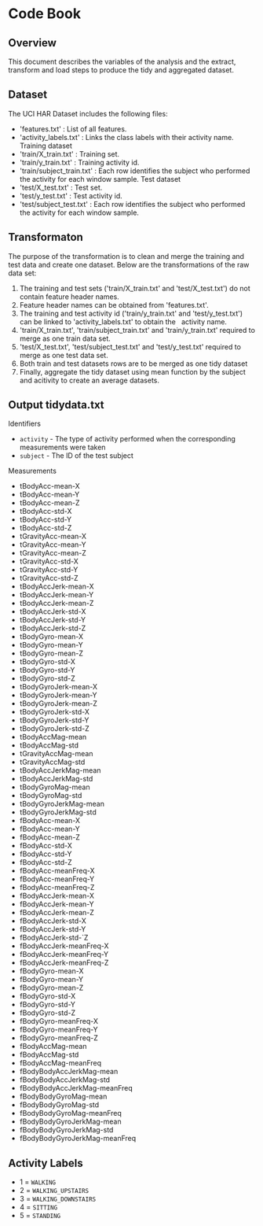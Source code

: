 # Code Book

## Overview
This document describes the variables of the analysis and the extract, transform and load steps to produce the tidy and aggregated dataset.

## Dataset
The UCI HAR Dataset includes the following files:
 - 'features.txt' : List of all features.
 - 'activity_labels.txt' : Links the class labels with their activity name.
 Training dataset
 - 'train/X_train.txt' : Training set.
 - 'train/y_train.txt' : Training activity id.
 - 'train/subject_train.txt' : Each row identifies the subject who performed the activity for each window sample.
 Test dataset
 - 'test/X_test.txt' : Test set.
 - 'test/y_test.txt' : Test activity id.
 - 'test/subject_test.txt' : Each row identifies the subject who performed the activity for each window sample.

## Transformaton
The purpose of the transformation is to clean and merge the training and test data and create one dataset.  Below are the transformations of the raw data set:

1. The training and test sets ('train/X_train.txt' and 'test/X_test.txt') do not contain feature header names.
2. Feature header names can be obtained from 'features.txt'.
3. The training and test activity id ('train/y_train.txt' and 'test/y_test.txt') can be linked to 'activity_labels.txt' to obtain the    activity name.
4. 'train/X_train.txt', 'train/subject_train.txt' and 'train/y_train.txt' required to merge as one train data set.
5. 'test/X_test.txt', 'test/subject_test.txt' and 'test/y_test.txt' required to merge as one test data set.  
6. Both train and test datasets rows are to be merged as one tidy dataset
7. Finally, aggregate the tidy dataset using mean function by the subject and acitivity to create an average datasets.


## Output tidydata.txt 
Identifiers
* `activity` - The type of activity performed when the corresponding measurements were taken
* `subject` - The ID of the test subject

Measurements
* tBodyAcc-mean-X
* tBodyAcc-mean-Y
* tBodyAcc-mean-Z
* tBodyAcc-std-X
* tBodyAcc-std-Y
* tBodyAcc-std-Z
* tGravityAcc-mean-X
* tGravityAcc-mean-Y
* tGravityAcc-mean-Z
* tGravityAcc-std-X
* tGravityAcc-std-Y
* tGravityAcc-std-Z
* tBodyAccJerk-mean-X
* tBodyAccJerk-mean-Y
* tBodyAccJerk-mean-Z
* tBodyAccJerk-std-X
* tBodyAccJerk-std-Y
* tBodyAccJerk-std-Z
* tBodyGyro-mean-X
* tBodyGyro-mean-Y
* tBodyGyro-mean-Z
* tBodyGyro-std-X
* tBodyGyro-std-Y
* tBodyGyro-std-Z
* tBodyGyroJerk-mean-X
* tBodyGyroJerk-mean-Y
* tBodyGyroJerk-mean-Z
* tBodyGyroJerk-std-X
* tBodyGyroJerk-std-Y
* tBodyGyroJerk-std-Z
* tBodyAccMag-mean
* tBodyAccMag-std
* tGravityAccMag-mean
* tGravityAccMag-std
* tBodyAccJerkMag-mean
* tBodyAccJerkMag-std
* tBodyGyroMag-mean
* tBodyGyroMag-std
* tBodyGyroJerkMag-mean
* tBodyGyroJerkMag-std
* fBodyAcc-mean-X
* fBodyAcc-mean-Y
* fBodyAcc-mean-Z
* fBodyAcc-std-X
* fBodyAcc-std-Y
* fBodyAcc-std-Z
* fBodyAcc-meanFreq-X
* fBodyAcc-meanFreq-Y
* fBodyAcc-meanFreq-Z
* fBodyAccJerk-mean-X
* fBodyAccJerk-mean-Y
* fBodyAccJerk-mean-Z
* fBodyAccJerk-std-X
* fBodyAccJerk-std-Y
* fBodyAccJerk-std-`Z
* fBodyAccJerk-meanFreq-X
* fBodyAccJerk-meanFreq-Y
* fBodyAccJerk-meanFreq-Z
* fBodyGyro-mean-X
* fBodyGyro-mean-Y
* fBodyGyro-mean-Z
* fBodyGyro-std-X
* fBodyGyro-std-Y
* fBodyGyro-std-Z
* fBodyGyro-meanFreq-X
* fBodyGyro-meanFreq-Y
* fBodyGyro-meanFreq-Z
* fBodyAccMag-mean
* fBodyAccMag-std
* fBodyAccMag-meanFreq
* fBodyBodyAccJerkMag-mean
* fBodyBodyAccJerkMag-std
* fBodyBodyAccJerkMag-meanFreq
* fBodyBodyGyroMag-mean
* fBodyBodyGyroMag-std
* fBodyBodyGyroMag-meanFreq
* fBodyBodyGyroJerkMag-mean
* fBodyBodyGyroJerkMag-std
* fBodyBodyGyroJerkMag-meanFreq

## Activity Labels
* 1 = `WALKING`
* 2 = `WALKING_UPSTAIRS`
* 3 = `WALKING_DOWNSTAIRS`
* 4 = `SITTING`
* 5 = `STANDING`

